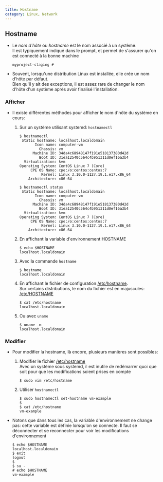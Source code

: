 ```yaml
---
title: Hostname
category: Linux, Network
---
```


## Hostname

* Le *nom d'hôte* ou *hostname* est le nom associé à un système.  
  Il est typiquement indiqué dans le prompt, et permet de s'assurer qu'on est connecté à la bonne machine

  ```
  myproject-staging #
  ```

* Souvent, lorsqu'une distribution Linux est installée, elle crée un nom d'hôte par défaut.  
  Bien qu'il y ait des exceptions, il est assez rare de changer le nom d'hôte d'un système après avoir finalisé l'installation.

### Afficher

* Il existe différentes méthodes pour afficher le nom d'hôte du système en cours:

  1. Sur un système utilisant systemd: `hostnamectl`

      ```
      $ hostnamectl
       Static hostname: localhost.localdomain
             Icon name: computer-vm
               Chassis: vm
            Machine ID: 34da4c68948147f191e518137380d42d
               Boot ID: 31ea12540c564c4b951311d0ef16a3b4
        Virtualization: kvm
      Operating System: CentOS Linux 7 (Core)
           CPE OS Name: cpe:/o:centos:centos:7
                Kernel: Linux 3.10.0-1127.19.1.e17.x86_64
          Architecture: x86-64
      ```

      ```
      $ hostnamectl status
       Static hostname: localhost.localdomain
             Icon name: computer-vm
               Chassis: vm
            Machine ID: 34da4c68948147f191e518137380d42d
               Boot ID: 31ea12540c564c4b951311d0ef16a3b4
        Virtualization: kvm
      Operating System: CentOS Linux 7 (Core)
           CPE OS Name: cpe:/o:centos:centos:7
                Kernel: Linux 3.10.0-1127.19.1.e17.x86_64
          Architecture: x86-64
      ```

  2. En affichant la variable d'environnement HOSTNAME

      ```
      $ echo $HOSTNAME
      localhost.localdomain
      ```

  3. Avec la commande `hostname`

      ```
      $ hostname
      localhost.localdomain
      ```

  4. En affichant le fichier de configuration <ins>/etc/hostname</ins>.  
     Sur certains distributions, le nom du fichier est en majuscules: <ins>/etc/HOSTNAME</ins>

      ```
      $ cat /etc/hostname
      localhost.localdomain
      ```

  5. Ou avec `uname`

      ```
      $ uname -n
      localhost.localdomain
      ```

### Modifier

* Pour modifier la hostname, là encore, plusieurs manières sont possibles:

  1. Modifier le fichier <ins>/etc/hostname</ins>  
     Avec un système sous systemd, il est inutile de redémarrer quoi que soit pour que les modifications soient prises en compte

      ```
      $ sudo vim /etc/hostname
      ```

  2. Utiliser `hostnamectl`

      ```
      $ sudo hostnamectl set-hostname vm-example
      $
      $ cat /etc/hostname
      vm-example
      ```

* Notons que dans tous les cas, la variable d'environnement ne change pas: cette variable est définie lorsqu'on se connecte. Il faut se déconnecter et se reconnecter pour voir les modifications d'environnement

  ```
  $ echo $HOSTNAME
  localhost.localdomain
  $ exit
  logout
  $
  $ su -
  # echo $HOSTNAME
  vm-example
  ```
